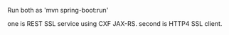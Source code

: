 Run both as 'mvn spring-boot:run'

one is REST SSL service using CXF JAX-RS.
second is HTTP4 SSL client.
